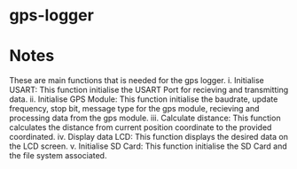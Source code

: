 gps-logger
==========

Notes
==========
These are main functions that is needed for the gps logger.
i. Initialise USART: This function initialise the USART Port for recieving and transmitting data.
ii. Initialise GPS Module: This function initialise the baudrate, update frequency, stop bit, message type for the gps module, recieving and processing data from the gps module.
iii. Calculate distance: This function calculates the distance from current position coordinate to the provided coordinated.
iv. Display data LCD: This function displays the desired data on the LCD screen.
v. Initialise SD Card: This function initialise the SD Card and the file system associated.